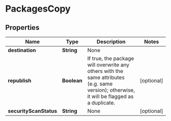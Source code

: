 
# PackagesCopy

## Properties
Name | Type | Description | Notes
------------ | ------------- | ------------- | -------------
**destination** | **String** | None | 
**republish** | **Boolean** | If true, the package will overwrite any others with the same attributes (e.g. same version); otherwise, it will be flagged as a duplicate. |  [optional]
**securityScanStatus** | **String** | None |  [optional]



